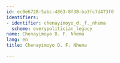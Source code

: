 ```yaml
---
id: ec0e6728-5abc-4863-8f38-ba3fc7d473f0
identifiers:
- identifier: chenayimoyo_d._f._nhema
  scheme: everypolitician_legacy
name: Chenayimoyo D. F. Nhema
lang: en
title: Chenayimoyo D. F. Nhema

---
```

